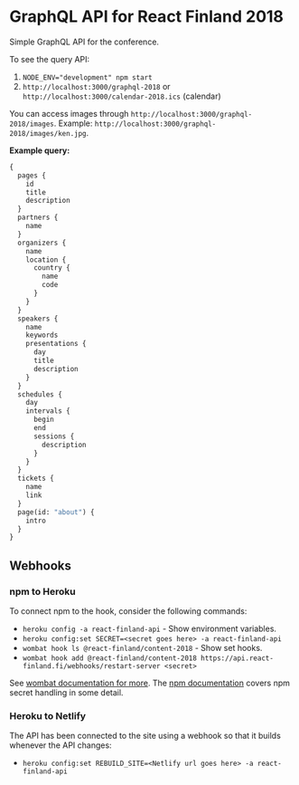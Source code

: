 # GraphQL API for React Finland 2018

Simple GraphQL API for the conference.

To see the query API:

1.  `NODE_ENV="development" npm start`
2.  `http://localhost:3000/graphql-2018` or `http://localhost:3000/calendar-2018.ics` (calendar)

You can access images through `http://localhost:3000/graphql-2018/images`. Example: `http://localhost:3000/graphql-2018/images/ken.jpg`.

**Example query:**

```graphql
{
  pages {
    id
    title
    description
  }
  partners {
    name
  }
  organizers {
    name
    location {
      country {
        name
        code
      }
    }
  }
  speakers {
    name
    keywords
    presentations {
      day
      title
      description
    }
  }
  schedules {
    day
    intervals {
      begin
      end
      sessions {
        description
      }
    }
  }
  tickets {
    name
    link
  }
  page(id: "about") {
    intro
  }
}
```

## Webhooks

### npm to Heroku

To connect npm to the hook, consider the following commands:

* `heroku config -a react-finland-api` - Show environment variables.
* `heroku config:set SECRET=<secret goes here> -a react-finland-api`
* `wombat hook ls @react-finland/content-2018` - Show set hooks.
* `wombat hook add @react-finland/content-2018 https://api.react-finland.fi/webhooks/restart-server <secret>`

See [wombat documentation for more](https://www.npmjs.com/package/wombat). The [npm documentation](https://github.com/npm/registry/blob/master/docs/hooks/creating-and-managing-hooks.md) covers npm secret handling in some detail.

### Heroku to Netlify

The API has been connected to the site using a webhook so that it builds whenever the API changes:

* `heroku config:set REBUILD_SITE=<Netlify url goes here> -a react-finland-api`
